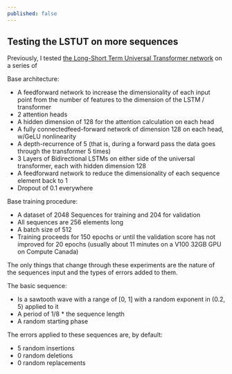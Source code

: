```yaml
---
published: false
---
```

## Testing the LSTUT on more sequences

Previously, I tested [the Long-Short Term Universal Transformer network](https://boblsturm.github.io/aimusic2020/papers/CSMC__MuMe_2020_paper_46.pdf) on a series of  




Base architecture:

- A feedforward network to increase the dimensionality of each input point from the number of features to the dimension of the LSTM / transformer
- 2 attention heads
- A hidden dimension of 128 for the attention calculation on each head 
- A fully connectedfeed-forward network of dimension 128 on each head, w/GeLU nonlinearity
- A depth-recurrence of 5 (that is, during a forward pass the data goes through the transformer 5 times)
- 3 Layers of Bidirectional LSTMs on either side of the universal transformer, each with hidden dimension 128
- A feedforward network to reduce the dimensionality of each sequence element back to 1
- Dropout of 0.1 everywhere

Base training procedure:

- A dataset of 2048 Sequences for training and 204 for validation
- All sequences are 256 elements long
- A batch size of 512
- Training proceeds for 150 epochs or until the validation score has not improved for 20 epochs (usually about 11 minutes on a V100 32GB GPU on Compute Canada)

The only things that change through these experiments are the nature of the sequences input and the types of errors added to them.

The basic sequence:

- Is a sawtooth wave with a range of [0, 1] with a random exponent in (0.2, 5) applied to it
- A period of 1/8 * the sequence length
- A random starting phase

The errors applied to these sequences are, by default:

- 5 random insertions
- 0 random deletions
- 0 random replacements

